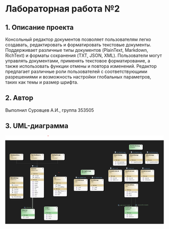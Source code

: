 # Лабораторная работа №2

## 1. Описание проекта
Консольный редактор документов позволяет пользователям легко создавать, редактировать и форматировать текстовые документы. Поддерживает различные типы документов (PlainText, Markdown, RichText) и форматы сохранения (TXT, JSON, XML). Пользователи могут управлять документами, применять текстовое форматирование, а также использовать функции отмены и повтора изменений. Редактор предлагает различные роли пользователей с соответствующими разрешениями и возможность настройки глобальных параметров, таких как темы и размер шрифта.

## 2. Автор
Выполнил Суровцев А.И., группа 353505

## 3. UML-диаграмма
![Screenshot](./src/Uml.png)